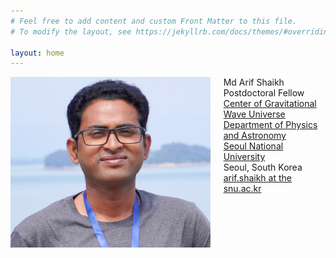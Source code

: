 ```yaml
---
# Feel free to add content and custom Front Matter to this file.
# To modify the layout, see https://jekyllrb.com/docs/themes/#overriding-theme-defaults

layout: home
---
```

<div class="columns">
<div class="column-left">
	<img src="/assets/home.jpg">
</div>
<div class="column-right">
	Md Arif Shaikh<br>
	Postdoctoral Fellow<br>
	<a href="https://gwuniverse.snu.ac.kr/">Center of Gravitational Wave Universe</a><br>
	<a href="https://astron.snu.ac.kr/en/">Department of Physics and Astronomy</a><br>
	<a href="https://en.snu.ac.kr">Seoul National University</a><br>
	Seoul, South Korea<br>
	<a href = "mailto: arif.shaikh@snu.ac.kr">arif.shaikh at the snu.ac.kr</a>
</div>
</div>
